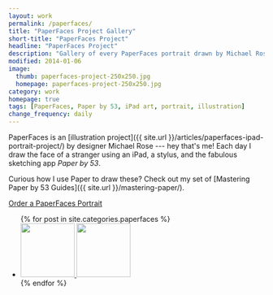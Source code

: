 ```yaml
---
layout: work
permalink: /paperfaces/
title: "PaperFaces Project Gallery"
short-title: "PaperFaces Project"
headline: "PaperFaces Project"
description: "Gallery of every PaperFaces portrait drawn by Michael Rose with Paper by 53 for iPad."
modified: 2014-01-06
image: 
  thumb: paperfaces-project-250x250.jpg
  homepage: paperfaces-project-250x250.jpg
category: work
homepage: true
tags: [PaperFaces, Paper by 53, iPad art, portrait, illustration]
change_frequency: daily
---
```


PaperFaces is an [illustration project]({{ site.url }}/articles/paperfaces-ipad-portrait-project/) by designer Michael Rose --- hey that's me! Each day I draw the face of a stranger using an iPad, a stylus, and the fabulous sketching app *Paper by 53*. 

Curious how I use Paper to draw these? Check out my set of [Mastering Paper by 53 Guides]({{ site.url }}/mastering-paper/).

<div markdown="0" class="center-block"><a href="{{ site.url }}/portraits/" class="btn">Order a PaperFaces Portrait</a></div>

<ul class="oversized-recent-grid">
{% for post in site.categories.paperfaces %}
	<li><a href="{{ site.url }}{{ post.url }}" title="{{ post.title }}">
		<img class="load" src="{{ site.url }}/images/preload.gif" data-original="{{ site.url }}/images/{{ post.image.thumb }}" alt="" width="106" height="106">
		<noscript><img src="{{ site.url }}/images/{{ post.image.thumb }}" alt="" width="106" height="106"></noscript>
	</a></li>
{% endfor %}
</ul>